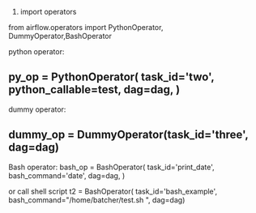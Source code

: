 1. import operators

from airflow.operators import PythonOperator, DummyOperator,BashOperator

python operator:

py_op = PythonOperator(
    task_id='two',
    python_callable=test,
    dag=dag,
    )
 ---------------------------------------------  
dummy operator:

dummy_op = DummyOperator(task_id='three', dag=dag)
-------------------------------------------------
Bash operator:
bash_op =  BashOperator(
    task_id='print_date',
    bash_command='date',
    dag=dag,
)

or call shell script
t2 = BashOperator(
    task_id='bash_example',
    bash_command="/home/batcher/test.sh ",
    dag=dag)
